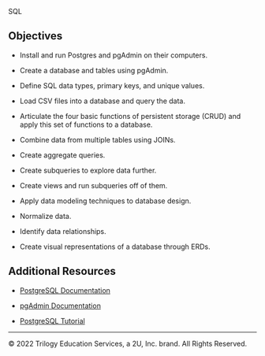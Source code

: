  SQL

## Objectives

- Install and run Postgres and pgAdmin on their computers.

- Create a database and tables using pgAdmin.

- Define SQL data types, primary keys, and unique values.

- Load CSV files into a database and query the data.

- Articulate the four basic functions of persistent storage (CRUD) and apply this set of functions to a database.

- Combine data from multiple tables using JOINs.

- Create aggregate queries.

- Create subqueries to explore data further.

- Create views and run subqueries off of them.

- Apply data modeling techniques to database design.

- Normalize data.

- Identify data relationships.

- Create visual representations of a database through ERDs.

## Additional Resources

* [PostgreSQL Documentation](https://www.postgresql.org/docs/manuals/)

* [pgAdmin Documentation](https://www.pgadmin.org/docs/)

* [PostgreSQL Tutorial](https://www.tutorialspoint.com/postgresql/)

- - -

© 2022 Trilogy Education Services, a 2U, Inc. brand. All Rights Reserved.
